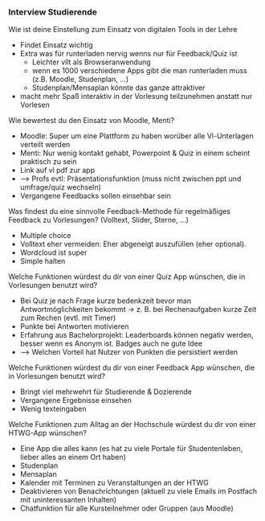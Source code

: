 ### Interview Studierende

Wie ist deine Einstellung zum Einsatz von digitalen Tools in der Lehre
- Findet Einsatz wichtig
- Extra was für runterladen nervig wenns nur für Feedback/Quiz ist
  - Leichter vllt als Browseranwendung
  - wenn es 1000 verschiedene Apps gibt die man runterladen muss (z.B. Moodle, Studenplan, ...)
  - Studenplan/Mensaplan könnte das ganze attraktiver 
- macht mehr Spaß interaktiv in der Vorlesung teilzunehmen anstatt nur Vorlesen

Wie bewertest du den Einsatz von Moodle, Menti?
- Moodle: Super um eine Plattform zu haben worüber alle Vl-Unterlagen verteilt werden
- Menti: Nur wenig kontakt gehabt, Powerpoint & Quiz in einem scheint praktisch zu sein
- Link auf vl pdf zur app
- --> Profs evtl: Präsentationsfunktion (muss nicht zwischen ppt und umfrage/quiz wechseln)
- Vergangene Feedbacks sollen einsehbar sein

Was findest du eine sinnvolle Feedback-Methode für regelmäßiges Feedback zu Vorlesungen? (Volltext, Slider, Sterne, ...)
- Multiple choice
- Volltext eher vermeiden: Eher abgeneigt auszufüllen (eher optional).
- Wordcloud ist super
- Simple halten

Welche Funktionen würdest du dir von einer Quiz App wünschen, die in Vorlesungen benutzt wird?
- Bei Quiz je nach Frage kurze bedenkzeit bevor man Antwortmöglichkeiten bekommt -> z. B. bei Rechenaufgaben kurze Zeit zum Rechen (evtl. mit Timer)
- Punkte bei Antworten motivieren
- Erfahrung aus Bachelorprojekt: Leaderboards können negativ werden, besser wenn es Anonym ist. Badges auch ne gute Idee
- --> Welchen Vorteil hat Nutzer von Punkten die persistiert werden

Welche Funktionen würdest du dir von einer Feedback App wünschen, die in Vorlesungen benutzt wird?
- Bringt viel mehrwehrt für Studierende & Dozierende
- Vergangene Ergebnisse einsehen
- Wenig texteingaben

Welche Funktionen zum Alltag an der Hochschule würdest du dir von einer HTWG-App wünschen?
- Eine App die alles kann (es hat zu viele Portale für Studentenleben, lieber alles an einem Ort haben)
- Studenplan
- Mensaplan
- Kalender mit Terminen zu Veranstaltungen an der HTWG
- Deaktivieren von Benachrichtungen (aktuell zu viele Emails im Postfach mit uninteressanten Inhalten)
- Chatfunktion für alle Kursteilnehmer oder Gruppen (aus Moodle)
